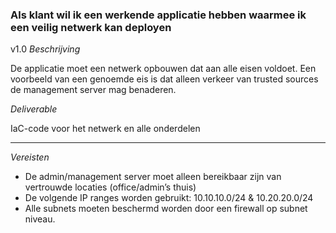 ### Als klant wil ik een werkende applicatie hebben waarmee ik een veilig netwerk kan deployen

v1.0
*Beschrijving*  

De applicatie moet een netwerk opbouwen dat aan alle eisen voldoet. Een voorbeeld van een genoemde eis is dat alleen verkeer van trusted sources de management server mag benaderen.

*Deliverable*  

IaC-code voor het netwerk en alle onderdelen

---

*Vereisten*

*   De admin/management server moet alleen bereikbaar zijn van vertrouwde locaties (office/admin’s thuis)
*   De volgende IP ranges worden gebruikt: 10.10.10.0/24 & 10.20.20.0/24
*   Alle subnets moeten beschermd worden door een firewall op subnet niveau.




